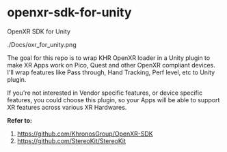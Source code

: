 # openxr-sdk-for-unity
OpenXR SDK for Unity

./Docs/oxr_for_unity.png

The goal for this repo is to wrap KHR OpenXR loader in a Unity plugin to make XR Apps work on Pico, Quest and other OpenXR compliant devices.
I'll wrap features like Pass through, Hand Tracking, Perf level, etc to Unity plugin.

If you're not interested in Vendor specific features, or device specific features, you could choose this plugin, so your Apps will be able to support XR features across various XR Hardwares.

**Refer to:**
1. https://github.com/KhronosGroup/OpenXR-SDK
2. https://github.com/StereoKit/StereoKit
